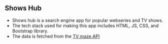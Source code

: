 ## Shows Hub

- Shows hub is a search engine app for popular webseries and TV shows.
- The tech stack used for making this app includes HTML, JS, CSS, and
  Bootstrap library.
- The data is fetched from the [TV maze
  API](https://www.tvmaze.com/api)
